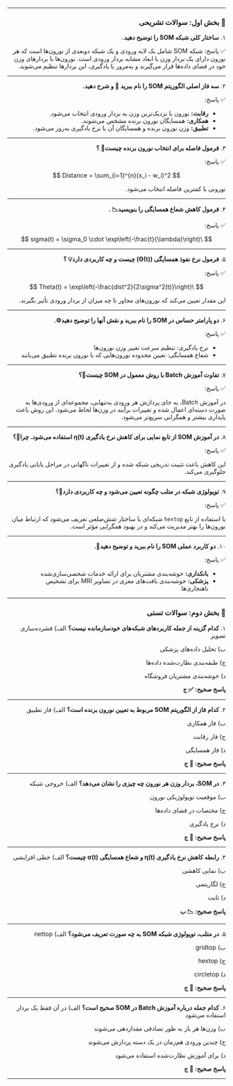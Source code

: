 



<div dir="rtl">


---

### 📙 بخش اول: سوالات تشریحی

۱. **ساختار کلی شبکه SOM را توضیح دهید.**

✅ پاسخ:
شبکه SOM شامل یک لایه ورودی و یک شبکه دو‌بعدی از نورون‌ها است که هر نورون دارای یک بردار وزن با ابعاد مشابه بردار ورودی است. نورون‌ها با بردارهای وزن خود در فضای داده‌ها قرار می‌گیرند و به‌مرور با یادگیری، این بردارها تنظیم می‌شوند.

---

۲. **سه فاز اصلی الگوریتم SOM را نام ببرید 🔄 و شرح دهید.**

✅ پاسخ:

* **رقابت:** نورون با نزدیک‌ترین وزن به بردار ورودی انتخاب می‌شود.
* **همکاری:** همسایگان نورون برنده مشخص می‌شوند.
* **تطبیق:** وزن نورون برنده و همسایگان آن با نرخ یادگیری به‌روز می‌شود.

---

۳. **فرمول فاصله برای انتخاب نورون برنده چیست📐 ؟**

✅ پاسخ:

$$
Distance = \sum_{i=1}^{n}(x_i - w_i)^2
$$

نورونی با کمترین فاصله انتخاب می‌شود.

---

۴. **فرمول کاهش شعاع همسایگی را بنویسید📉 .**

✅ پاسخ:

$$
\sigma(t) = \sigma_0 \cdot \exp\left(-\frac{t}{\lambda}\right)
$$

---


۵. **فرمول نرخ نفوذ همسایگی (Θ(t)) چیست و چه کاربردی دارد💡 ؟**

✅ پاسخ:

$$
\Theta(t) = \exp\left(-\frac{dist^2}{2\sigma^2(t)}\right)
$$

این مقدار تعیین می‌کند که نورون‌های مجاور تا چه میزان از بردار ورودی تأثیر بگیرند.

---

۶. **دو پارامتر حساس در SOM را نام ببرید و نقش آنها را توضیح دهید⚙️.**

✅ پاسخ:

* نرخ یادگیری: تنظیم سرعت تغییر وزن نورون‌ها
* شعاع همسایگی: تعیین محدوده نورون‌هایی که با نورون برنده تطبیق می‌یابند

---

۷. **تفاوت آموزش Batch با روش معمول در SOM چیست🧪؟**

✅ پاسخ:

در آموزش Batch، به جای پردازش هر ورودی به‌تنهایی، مجموعه‌ای از ورودی‌ها به صورت دسته‌ای اعمال شده و تغییرات برآیند در وزن‌ها لحاظ می‌شود. این روش باعث پایداری بیشتر و همگرایی سریع‌تر می‌شود.

---

۸. **در آموزش SOM از تابع نمایی برای کاهش نرخ یادگیری η(t) استفاده می‌شود. چرا🧠؟**

✅ پاسخ:

این کاهش باعث تثبیت تدریجی شبکه شده و از تغییرات ناگهانی در مراحل پایانی یادگیری جلوگیری می‌کند.

---

۹. **توپولوژی شبکه در متلب چگونه تعیین می‌شود و چه کاربردی دارد🧮؟**

✅ پاسخ:

با استفاده از تابع `hextop` شبکه‌ای با ساختار شش‌ضلعی تعریف می‌شود که ارتباط میان نورون‌ها را بهتر مدیریت می‌کند و در بهبود همگرایی مؤثر است.

---

۱۰. **دو کاربرد عملی SOM را نام ببرید و توضیح دهید🏥.**

✅ پاسخ:

* **بانکداری:** خوشه‌بندی مشتریان برای ارائه خدمات شخصی‌سازی‌شده
* **پزشکی:** خوشه‌بندی بافت‌های مغزی در تصاویر MRI برای تشخیص ناهنجاری‌ها

---

### 📘 بخش دوم: سوالات تستی

۱. **کدام گزینه از جمله کاربردهای شبکه‌های خودسازمانده نیست؟**
الف) فشرده‌سازی تصویر

ب) تحلیل داده‌های پزشکی

ج) طبقه‌بندی نظارت‌شده داده‌ها

د) خوشه‌بندی مشتریان فروشگاه

**پاسخ صحیح: ✅ ج**

---

۲. **کدام فاز از الگوریتم SOM مربوط به تعیین نورون برنده است؟**
الف) فاز تطبیق

ب) فاز همکاری

ج) فاز رقابت

د) فاز همسایگی

**پاسخ صحیح: 🤖 ج**

---

۳. **در SOM، بردار وزن هر نورون چه چیزی را نشان می‌دهد؟**
الف) خروجی شبکه

ب) موقعیت توپولوژیکی نورون

ج) مختصات در فضای داده‌ها

د) نرخ یادگیری

**پاسخ صحیح: 🧠 ج**

---

۴. **رابطه کاهش نرخ یادگیری η(t) و شعاع همسایگی σ(t) چیست؟**
الف) خطی افزایشی

ب) نمایی کاهشی

ج) لگاریتمی

د) ثابت

**پاسخ صحیح: 📉 ب**

---

۵. **در متلب، توپولوژی شبکه SOM به چه صورت تعریف می‌شود؟**
الف) nettop

ب) gridtop

ج) hextop

د) circletop

**پاسخ صحیح: 🧮 ج**

---

۶. **کدام جمله درباره آموزش Batch در SOM صحیح است؟**
الف) در آن فقط یک بردار استفاده می‌شود

ب) وزن‌ها هر بار به طور تصادفی مقداردهی می‌شوند

ج) چندین ورودی هم‌زمان در یک دسته پردازش می‌شوند

د) برای آموزش نظارت‌شده استفاده می‌شود

**پاسخ صحیح: 🧪 ج**

---

</div>
